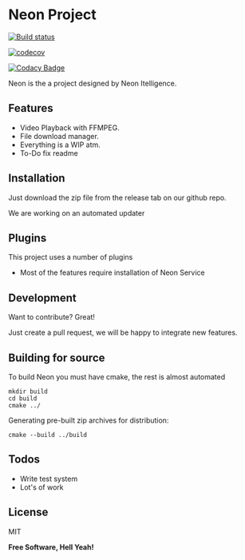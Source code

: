 # Neon Project

[![Build status](https://ci.appveyor.com/api/projects/status/dapr240j1ignrsrl?svg=true)](https://ci.appveyor.com/project/kenkit/neon)

[![codecov](https://codecov.io/gh/kenkit/neon/branch/master/graph/badge.svg)](https://codecov.io/gh/kenkit/neon)

[![Codacy Badge](https://api.codacy.com/project/badge/Grade/5790aa30048346f99e3342b84a2fec8a)](https://app.codacy.com/app/kenkit/neon?utm_source=github.com&utm_medium=referral&utm_content=kenkit/neon&utm_campaign=Badge_Grade_Dashboard)

Neon is the a project designed by Neon Itelligence.

## Features

  - Video Playback with FFMPEG.
  - File download manager.
  - Everything is a WIP atm.
  - To-Do fix readme

## Installation

Just download the zip file from the release tab on our github repo.

We are working on an automated updater

## Plugins

This project uses a number of plugins

  - Most of the features require installation of Neon Service 

## Development

Want to contribute? Great!

Just create a pull request, we will be happy to integrate new features.

## Building for source

To build Neon you must have cmake, the rest is almost automated
```
mkdir build
cd build
cmake ../
```

Generating pre-built zip archives for distribution:
``` 
cmake --build ../build

```

## Todos

  - Write test system
  - Lot's of work

## License

MIT

**Free Software, Hell Yeah!**

   [ogre3d]: <https://github.com/ogreCave/ogre>

   [ffmpeg]: <https://github.com/FFmpeg/ffmpeg>

   [libcurl]: <https://github.com/curl/curl>

   [nlohman's jsons]: <https://github.com/nlohmann/json>

   [simplej]: <https://github.com/eidheim/Simple-WebSocket-Server>